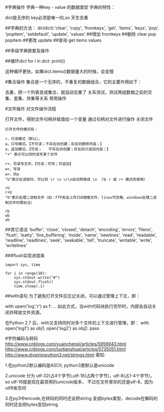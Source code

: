 #字典操作
字典一种key - value 的数据类型
字典的特性：

dict是无序的
key必须是唯一的,so 天生去重

##字典的方法：
dir(dict):'clear', 'copy', 'fromkeys', 'get', 'items', 'keys', 'pop', 'popitem', 'setdefault', 'update', 'values'
##增加
fromkeys
##删除
clear
pop
popitem
##更改
update
##查询
get
items
values

##多级字典嵌套及操作

##循环dict
for i in dict:
    print(i)

这种循环更快，如果dict.items()数据量大的时候，会变慢

#集合操作
集合是一个无序的，不重复的数据组合，它的主要作用如下：

去重，把一个列表变成集合，就自动去重了
关系测试，测试两组数据之前的交集、差集、并集等关系
常用操作

#文件操作
对文件操作流程

打开文件，得到文件句柄并赋值给一个变量
通过句柄对文件进行操作
关闭文件
```
打开文件的模式有：

r，只读模式（默认）。
w，只写模式。【不可读；不存在则创建；存在则删除内容；】
a，追加模式。【可读；   不存在则创建；存在则只追加内容；】
"+" 表示可以同时读写某个文件

r+，可读写文件。【可读；可写；可追加】
w+，写读
a+，同a
"U"表示在读取时，可以将 \r \n \r\n自动转换成 \n （与 r 或 r+ 模式同使用）

rU
r+U
"b"表示处理二进制文件（如：FTP发送上传ISO镜像文件，linux可忽略，windows处理二进制文件时需标注）

rb
wb
ab
```
##其它语法
'buffer', 'close', 'closed', 'detach', 'encoding', 'errors', 'fileno', 'flush', 'isatty', 'line_buffering', 'mode', 'name', 'newlines', 'read', 'readable', 'readline', 'readlines', 'seek', 'seekable', 'tell', 'truncate', 'writable', 'write', 'writelines'

###flush实现进度条
```
import sys, time

for i in range(10):
    sys.stdout.write("#")
    sys.stdout.flush()
    time.sleep(.1)
```

##with语句
为了避免打开文件后忘记关闭，可以通过管理上下文，即：

with open('log','r') as f:
    ...
如此方式，当with代码块执行完毕时，内部会自动关闭并释放文件资源。

在Python 2.7 后，with又支持同时对多个文件的上下文进行管理，即：
with open('log1') as obj1, open('log2') as obj2:
    pass

#字符编码与转码
http://www.cnblogs.com/yuanchenqi/articles/5956943.html
http://www.cnblogs.com/luotianshuai/articles/5735051.html
http://www.diveintopython3.net/strings.html
需知:

1.在python2默认编码是ASCII, python3里默认是unicode

2.unicode 分为 utf-32(占4个字节),utf-16(占两个字节)，utf-8(占1-4个字节)， so utf-16就是现在最常用的unicode版本， 不过在文件里存的还是utf-8，因为utf8省空间

3.在py3中encode,在转码的同时还会把string 变成bytes类型，decode在解码的同时还会把bytes变回string
